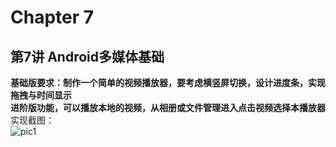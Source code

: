 # Chapter 7
## 第7讲 Android多媒体基础
**基础版要求：制作一个简单的视频播放器，要考虑横竖屏切换，设计进度条，实现拖拽与时间显示**<br>
**进阶版功能，可以播放本地的视频，从相册或文件管理进入点击视频选择本播放器**<br>
实现截图：<br>
![pic1](./ScreenShot/ScreenShot1.gif)
